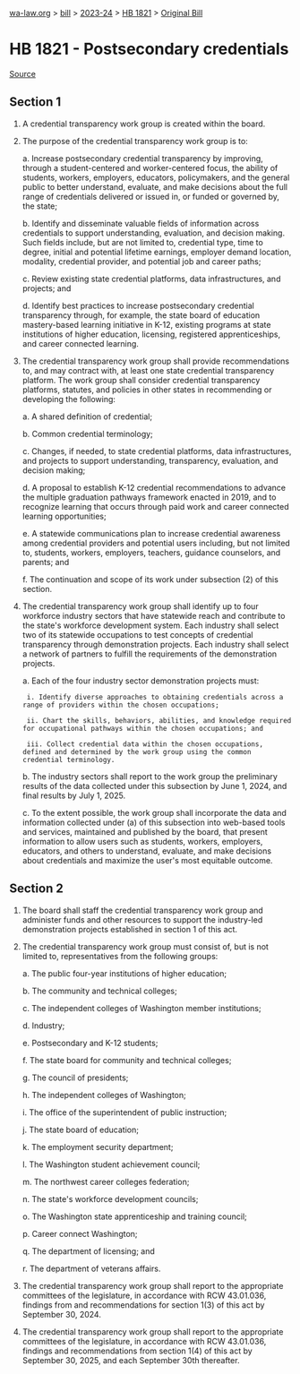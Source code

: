 [wa-law.org](/) > [bill](/bill/) > [2023-24](/bill/2023-24/) > [HB 1821](/bill/2023-24/hb/1821/) > [Original Bill](/bill/2023-24/hb/1821/1/)

# HB 1821 - Postsecondary credentials

[Source](http://lawfilesext.leg.wa.gov/biennium/2023-24/Pdf/Bills/House%20Bills/1821.pdf)

## Section 1
1. A credential transparency work group is created within the board.

2. The purpose of the credential transparency work group is to:

    a. Increase postsecondary credential transparency by improving, through a student-centered and worker-centered focus, the ability of students, workers, employers, educators, policymakers, and the general public to better understand, evaluate, and make decisions about the full range of credentials delivered or issued in, or funded or governed by, the state;

    b. Identify and disseminate valuable fields of information across credentials to support understanding, evaluation, and decision making. Such fields include, but are not limited to, credential type, time to degree, initial and potential lifetime earnings, employer demand location, modality, credential provider, and potential job and career paths;

    c. Review existing state credential platforms, data infrastructures, and projects; and

    d. Identify best practices to increase postsecondary credential transparency through, for example, the state board of education mastery-based learning initiative in K-12, existing programs at state institutions of higher education, licensing, registered apprenticeships, and career connected learning.

3. The credential transparency work group shall provide recommendations to, and may contract with, at least one state credential transparency platform. The work group shall consider credential transparency platforms, statutes, and policies in other states in recommending or developing the following:

    a. A shared definition of credential;

    b. Common credential terminology;

    c. Changes, if needed, to state credential platforms, data infrastructures, and projects to support understanding, transparency, evaluation, and decision making;

    d. A proposal to establish K-12 credential recommendations to advance the multiple graduation pathways framework enacted in 2019, and to recognize learning that occurs through paid work and career connected learning opportunities;

    e. A statewide communications plan to increase credential awareness among credential providers and potential users including, but not limited to, students, workers, employers, teachers, guidance counselors, and parents; and

    f. The continuation and scope of its work under subsection (2) of this section.

4. The credential transparency work group shall identify up to four workforce industry sectors that have statewide reach and contribute to the state's workforce development system. Each industry shall select two of its statewide occupations to test concepts of credential transparency through demonstration projects. Each industry shall select a network of partners to fulfill the requirements of the demonstration projects.

    a. Each of the four industry sector demonstration projects must:

        i. Identify diverse approaches to obtaining credentials across a range of providers within the chosen occupations;

        ii. Chart the skills, behaviors, abilities, and knowledge required for occupational pathways within the chosen occupations; and

        iii. Collect credential data within the chosen occupations, defined and determined by the work group using the common credential terminology.

    b. The industry sectors shall report to the work group the preliminary results of the data collected under this subsection by June 1, 2024, and final results by July 1, 2025.

    c. To the extent possible, the work group shall incorporate the data and information collected under (a) of this subsection into web-based tools and services, maintained and published by the board, that present information to allow users such as students, workers, employers, educators, and others to understand, evaluate, and make decisions about credentials and maximize the user's most equitable outcome.

## Section 2
1. The board shall staff the credential transparency work group and administer funds and other resources to support the industry-led demonstration projects established in section 1 of this act.

2. The credential transparency work group must consist of, but is not limited to, representatives from the following groups:

    a. The public four-year institutions of higher education;

    b. The community and technical colleges;

    c. The independent colleges of Washington member institutions;

    d. Industry;

    e. Postsecondary and K-12 students;

    f. The state board for community and technical colleges;

    g. The council of presidents;

    h. The independent colleges of Washington;

    i. The office of the superintendent of public instruction;

    j. The state board of education;

    k. The employment security department;

    l. The Washington student achievement council;

    m. The northwest career colleges federation;

    n. The state's workforce development councils;

    o. The Washington state apprenticeship and training council;

    p. Career connect Washington;

    q. The department of licensing; and

    r. The department of veterans affairs.

3. The credential transparency work group shall report to the appropriate committees of the legislature, in accordance with RCW 43.01.036, findings from and recommendations for section 1(3) of this act by September 30, 2024.

4. The credential transparency work group shall report to the appropriate committees of the legislature, in accordance with RCW 43.01.036, findings and recommendations from section 1(4) of this act by September 30, 2025, and each September 30th thereafter.
